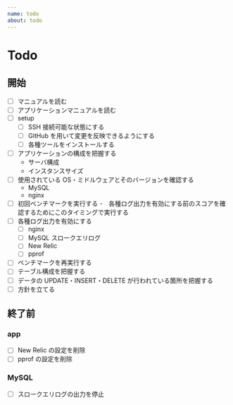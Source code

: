 ```yaml
---
name: todo
about: todo
---
```


# Todo

## 開始

- [ ] マニュアルを読む
- [ ] アプリケーションマニュアルを読む
- [ ] setup
    - [ ] SSH 接続可能な状態にする
    - [ ] GitHub を用いて変更を反映できるようにする
    - [ ] 各種ツールをインストールする
- [ ] アプリケーションの構成を把握する
    - サーバ構成
    - インスタンスサイズ
- [ ] 使用されている OS・ミドルウェアとそのバージョンを確認する
    - MySQL
    - nginx
- [ ] 初回ベンチマークを実行する
    -　各種ログ出力を有効にする前のスコアを確認するためにこのタイミングで実行する
- [ ] 各種ログ出力を有効にする
    - [ ] nginx
    - [ ] MySQL スロークエリログ
    - [ ] New Relic
    - [ ] pprof
- [ ] ベンチマークを再実行する
- [ ] テーブル構成を把握する
- [ ] データの UPDATE・INSERT・DELETE が行われている箇所を把握する
- [ ] 方針を立てる

## 終了前

### app

- [ ] New Relic の設定を削除
- [ ] pprof の設定を削除

### MySQL

- [ ] スロークエリログの出力を停止
